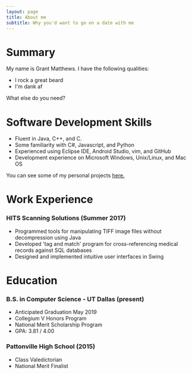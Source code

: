 ```yaml
---
layout: page
title: About me
subtitle: Why you'd want to go on a date with me
---
```

# Summary

My name is Grant Matthews. I have the following qualities:

- I rock a great beard
- I'm dank af

What else do you need?

# <i class="fa fa-code" aria-hidden="true"></i> Software Development Skills
- Fluent in Java, C++, and C.
- Some familiarity with C#, Javascript, and Python 
- Experienced using Eclipse IDE, Android Studio, vim, and GitHub
- Development experience on Microsoft Windows, Unix/Linux, and Mac OS

You can see some of my personal projects [here.](http://grantmatthews.me/)

# <i class="fa fa-briefcase" aria-hidden="true"></i> Work Experience
### HITS Scanning Solutions (Summer 2017)
- Programmed tools for manipulating TIFF image files without decompression using Java 
- Developed 'tag and match' program for cross-referencing medical records against SQL databases  
- Designed and implemented intuitive user interfaces in Swing

# <i class="fa fa-graduation-cap" aria-hidden="true"></i> Education

### B.S. in Computer Science - UT Dallas (present)
- Anticipated Graduation May 2019 
- Collegium V Honors Program
- National Merit Scholarship Program 
- GPA: 3.81 / 4.00

### Pattonville High School (2015)
- Class Valedictorian 
- National Merit Finalist
